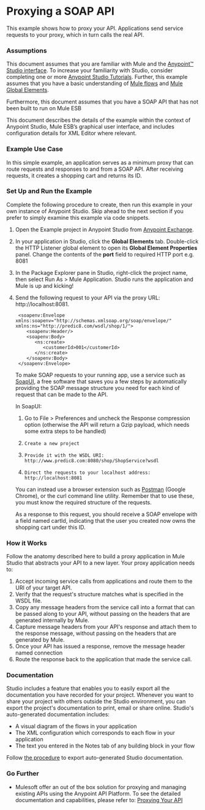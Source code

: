 # Proxying a SOAP API #

This example shows how to proxy your API. Applications send service requests to your proxy, which in turn calls the real API.

### Assumptions ###

This document assumes that you are familiar with Mule and the [Anypoint™ Studio interface](http://www.mulesoft.org/documentation/display/current/Anypoint+Studio+Essentials). To increase your familiarity with Studio, consider completing one or more [Anypoint Studio Tutorials](http://www.mulesoft.org/documentation/display/current/Basic+Studio+Tutorial). Further, this example assumes that you have a basic understanding of [Mule flows](http://www.mulesoft.org/documentation/display/current/Mule+Application+Architecture) and [Mule Global Elements](http://www.mulesoft.org/documentation/display/current/Global+Elements).

Furthermore, this document assumes that you have a SOAP API that has not been built to run on Mule ESB

This document describes the details of the example within the context of Anypoint Studio, Mule ESB’s graphical user interface, and includes configuration details for XML Editor where relevant.

### Example Use Case ###

In this simple example, an application serves as a minimum proxy that can route requests and responses to and from a SOAP API. After receiving requests, it creates a shopping cart and returns its ID.

### Set Up and Run the Example ###

Complete the following procedure to create, then run this example in your own instance of Anypoint Studio. Skip ahead to the next section if you prefer to simply examine this example via code snippets.

1. Open the Example project in Anypoint Studio from [Anypoint Exchange](http://www.mulesoft.org/documentation/display/current/Anypoint+Exchange).
2. In your application in Studio, click the **Global Elements** tab. Double-click the HTTP Listener global element to open its **Global Element Properties** panel. Change the contents of the **port** field to required HTTP port e.g. 8081
3. In the Package Explorer pane in Studio, right-click the project name, then select Run As > Mule Application. Studio runs the application and Mule is up and kicking!
1. Send the following request to your API via the proxy URL: http://localhost:8081.

		<soapenv:Envelope xmlns:soapenv="http://schemas.xmlsoap.org/soap/envelope/" xmlns:ns="http://predic8.com/wsdl/shop/1/">
		   <soapenv:Header/>
		   <soapenv:Body>
		      <ns:create>
		         <customerId>001</customerId>
		      </ns:create>
		   </soapenv:Body>
		</soapenv:Envelope>

	To make SOAP requests to your running app, use a service such as [SoapUI](http://www.soapui.org/), a free software that saves you a few steps by automatically providing the SOAP message structure you need for each kind of request that can be made to the API.
	
	In SoapUI:
	
    1. Go to File > Preferences and uncheck the Response compression option (otherwise the API will return a Gzip payload, which needs some extra steps to be handled)
	1.     Create a new project
	1.     Provide it with the WSDL URI: http://www.predic8.com:8080/shop/ShopService?wsdl
	1.     Direct the requests to your localhost address: http://localhost:8081
	
	You can instead use a browser extension such as [Postman](https://chrome.google.com/webstore/detail/postman-rest-client/fdmmgilgnpjigdojojpjoooidkmcomcm) (Google Chrome), or the curl command line utility. Remember that to use these, you must know the required structure of the requests. 
	
	As a response to this request, you should receive a SOAP envelope with a field named cartId, indicating that the user you created now owns the shopping cart under this ID.

### How it Works ###

Follow the anatomy described here to build a proxy application in Mule Studio that abstracts your API to a new layer. Your proxy application needs to:

1. Accept incoming service calls from applications and route them to the URI of your target API.
1. Verify that the request's structure matches what is specified in the WSDL file.
1. Copy any message headers from the service call into a format that can be passed along to your API, without passing on the headers that are generated internally by Mule.
1. Capture message headers from your API's response and attach them to the response message, without passing on the headers that are generated by Mule.
1. Once your API has issued a response, remove the message header named connection
1. Route the response back to the application that made the service call.

### Documentation ###

Studio includes a feature that enables you to easily export all the documentation you have recorded for your project. Whenever you want to share your project with others outside the Studio environment, you can export the project's documentation to print, email or share online. Studio's auto-generated documentation includes:

- A visual diagram of the flows in your application
- The XML configuration which corresponds to each flow in your application
- The text you entered in the Notes tab of any building block in your flow

Follow [the procedure](http://www.mulesoft.org/documentation/display/current/Importing+and+Exporting+in+Studio#ImportingandExportinginStudio-ExportingStudioDocumentation) to export auto-generated Studio documentation.

### Go Further 

- Mulesoft offer an out of the box solution for proxying and managing existing APIs using the Anypoint API Platform. To see the detailed documentation and capabilities, please refer to: [Proxying Your API](http://www.mulesoft.org/documentation/display/current/Proxying+Your+API)